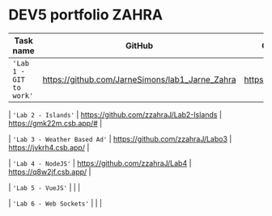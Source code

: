 # DEV5 portfolio ZAHRA

| Task name                    | GitHub                                                 | CodeSandBox                   |
| ---------------------------- | ------------------------------------------------------ | ------------------------------|
| `'Lab 1 - GIT to work'`      | https://github.com/JarneSimons/lab1_Jarne_Zahra        | https://7xp5r7.csb.app/       |  

| `'Lab 2 - Islands'`          | https://github.com/zzahraJ/Lab2-Islands                | https://gmk22m.csb.app/#      |

| `'Lab 3 - Weather Based Ad'` | https://github.com/zzahraJ/Labo3                       | https://jvkrh4.csb.app/       |

| `'Lab 4 - NodeJS'`           | https://github.com/zzahraJ/Lab4                        | https://q8w2jf.csb.app/       |

| `'Lab 5 - VueJS'`            |                                                        |                               |

| `'Lab 6 - Web Sockets'`      |                                                        |                               |